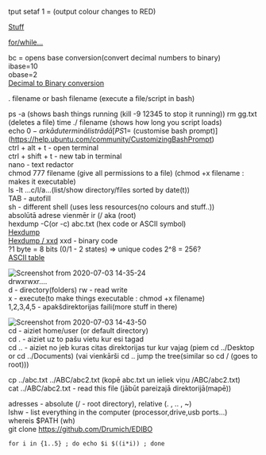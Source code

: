 tput setaf 1 = (output colour changes to RED)

[Stuff](https://www.tldp.org/LDP/Bash-Beginners-Guide/html/sect_02_01.html)   

[for/while...](https://tldp.org/HOWTO/Bash-Prog-Intro-HOWTO-7.html)   



bc = opens base conversion(convert decimal numbers to binary)   
ibase=10    
obase=2     
[Decimal to Binary conversion](https://www.thecrowned.org/base-conversion-ubuntu-decimal-binary)    




. filename or bash filename (execute a file/script in bash)   

ps -a (shows bash things running (kill -9 12345 to stop it running))
rm gg.txt (deletes a file)
time ./ filename (shows how long you script loads)    
echo $0 - ar kādu termināli strādā    
[PS1=$ (customise bash prompt)](https://help.ubuntu.com/community/CustomizingBashPrompt)    
ctrl + alt + t - open terminal      
ctrl + shift + t - new tab in terminal  
nano - text redactor    
chmod 777 filename (give all permissions to a file)  (chmod +x filename : makes it executable)      
ls -lt ...c/l/a...(list/show directory/files sorted by date(t))          
TAB - autofill            
sh - different shell (uses less resources(no colours and stuff..))      
absolūtā adrese vienmēr ir (/ aka (root)  
hexdump -C(or -c) abc.txt  (hex code or ASCII symbol)   
[Hexdump](http://manpages.ubuntu.com/manpages/xenial/en/man1/hexdump.1.html)  
[Hexdump / xxd](http://manpages.ubuntu.com/manpages/trusty/man1/xxd.1.html)
xxd - binary code   
?1 byte = 8 bits (0/1 - 2 states) => unique codes 2^8 = 256?    
[ASCII table](http://www.ecowin.org/ascii.htm)   


![Screenshot from 2020-07-03 14-35-24](https://user-images.githubusercontent.com/58115541/86465573-95f78180-bd3a-11ea-83ec-36650731cc8d.png)    
drwxrwxr....        
d - directory(folders)
rw - read write     
x - execute(to make things executable : chmod +x filename)      
1,2,3,4,5 - apakšdirektorijas faili(more stuff in there)    

![Screenshot from 2020-07-03 14-43-50](https://user-images.githubusercontent.com/58115541/86466089-b1af5780-bd3b-11ea-8f33-27f9b5c111c8.png)        
cd - aiziet home/user (or default directory)    
cd . - aiziet uz to pašu vietu kur esi tagad        
cd .. - aiziet no jeb kuras citas direktorijas tur kur vajag (piem cd ../Desktop or cd ../Documents)  (vai vienkārši cd .. jump the tree(similar so cd / (goes to root)))   

cp ../abc.txt ../ABC/abc2.txt (kopē abc.txt un ieliek viņu /ABC/abc2.txt)   
cat ../ABC/abc2.txt - read this file (jābūt pareizajā direktorijā(mapē))         

adresses - absolute (/ - root directory), relative (. , .. , ~)   
lshw - list everything in the computer (processor,drive,usb ports...)   
whereis $PATH (wh)      
git clone https://github.com/Drumich/EDIBO         

```
for i in {1..5} ; do echo $i $((i*i)) ; done
```

